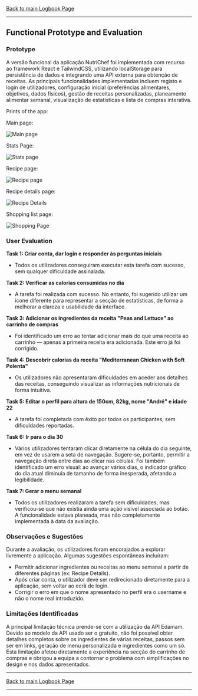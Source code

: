 [Back to main Logbook Page](../hci_logbook.md)

---

## Functional Prototype and Evaluation

### Prototype

A versão funcional da aplicação NutriChef foi implementada com recurso ao framework React e TailwindCSS, utilizando localStorage para persistência de dados e integrando uma API externa para obtenção de receitas. As principais funcionalidades implementadas incluem registo e login de utilizadores, configuração inicial (preferências alimentares, objetivos, dados físicos), gestão de receitas personalizadas, planeamento alimentar semanal, visualização de estatísticas e lista de compras interativa.

Prints of the app:

Main page:

![Main page](mainPage.png)

Stats Page:

![Stats page](statsPage.png)

Recipe page:

![Recipe page](recipePage.png)

Recipe details page:

![Recipe Details](recipeDetails.png)

Shopping list page:

![Shopping Page](shoppingPage.png)

### User Evaluation

**Task 1: Criar conta, dar login e responder às perguntas iniciais**

* Todos os utilizadores conseguiram executar esta tarefa com sucesso, sem qualquer dificuldade assinalada.

**Task 2: Verificar as calorias consumidas no dia**

* A tarefa foi realizada com sucesso. No entanto, foi sugerido utilizar um ícone diferente para representar a secção de estatísticas, de forma a melhorar a clareza e usabilidade da interface.

**Task 3: Adicionar os ingredientes da receita "Peas and Lettuce" ao carrinho de compras**

* Foi identificado um erro ao tentar adicionar mais do que uma receita ao carrinho — apenas a primeira receita era adicionada. Este erro já foi corrigido.

**Task 4: Descobrir calorias da receita "Mediterranean Chicken with Soft Polenta"**

* Os utilizadores não apresentaram dificuldades em aceder aos detalhes das receitas, conseguindo visualizar as informações nutricionais de forma intuitiva.

**Task 5: Editar o perfil para altura de 150cm, 82kg, nome "André" e idade 22**

* A tarefa foi completada com êxito por todos os participantes, sem dificuldades reportadas.

**Task 6: Ir para o dia 30**

* Vários utilizadores tentaram clicar diretamente na célula do dia seguinte, em vez de usarem a seta de navegação. Sugere-se, portanto, permitir a navegação direta entre dias ao clicar nas células. Foi também identificado um erro visual: ao avançar vários dias, o indicador gráfico do dia atual diminuía de tamanho de forma inesperada, afetando a legibilidade.

**Task 7: Gerar o menu semanal**

* Todos os utilizadores realizaram a tarefa sem dificuldades, mas verificou-se que não existia ainda uma ação visível associada ao botão. A funcionalidade estava planeada, mas não completamente implementada à data da avaliação.

### Observações e Sugestões

Durante a avaliação, os utilizadores foram encorajados a explorar livremente a aplicação. Algumas sugestões espontâneas incluíram:

* Permitir adicionar ingredientes ou receitas ao menu semanal a partir de diferentes páginas (ex: Recipe Details).
* Após criar conta, o utilizador deve ser redirecionado diretamente para a aplicação, sem voltar ao ecrã de login.
* Corrigir o erro em que o nome apresentado no perfil era o username e não o nome real introduzido.

### Limitações Identificadas

A principal limitação técnica prende-se com a utilização da API Edamam. Devido ao modelo da API usado ser o gratuito, não foi possível obter detalhes completos sobre os ingredientes de várias receitas, passos sem ser em links, geração de menu personalizada e ingredientes como um só. Esta limitação afetou diretamente a experiência na secção do carrinho de compras e obrigou a equipa a contornar o problema com simplificações no design e nos dados apresentados.



---

[Back to main Logbook Page](../hci_logbook.md)

---
